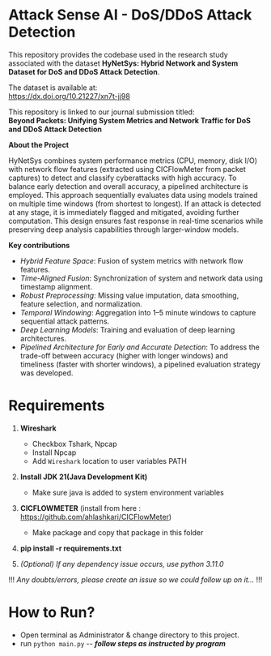 # Attack Sense AI - DoS/DDoS Attack Detection

This repository provides the codebase used in the research study associated with the dataset **HyNetSys: Hybrid Network and System Dataset for DoS and DDoS Attack Detection**.

The dataset is available at:  
https://dx.doi.org/10.21227/xn7t-jj98

This repository is linked to our journal submission titled:  
**Beyond Packets: Unifying System Metrics and Network Traffic for DoS and DDoS Attack Detection**

**About the Project**

HyNetSys combines system performance metrics (CPU, memory, disk I/O) with network flow features (extracted using CICFlowMeter from packet captures) to detect and classify cyberattacks with high accuracy. To balance early detection and overall accuracy, a pipelined architecture is employed. This approach sequentially evaluates data using models trained on multiple time windows (from shortest to longest). If an attack is detected at any stage, it is immediately flagged and mitigated, avoiding further computation. This design ensures fast response in real-time scenarios while preserving deep analysis capabilities through larger-window models.

**Key contributions**
- _Hybrid Feature Space_: Fusion of system metrics with network flow features.
- _Time-Aligned Fusion_: Synchronization of system and network data using timestamp alignment.
- _Robust Preprocessing_: Missing value imputation, data smoothing, feature selection, and normalization.
- _Temporal Windowing_: Aggregation into 1–5 minute windows to capture sequential attack patterns.
- _Deep Learning Models_: Training and evaluation of deep learning architectures.
- _Pipelined Architecture for Early and Accurate Detection_: To address the trade-off between accuracy (higher with longer windows) and timeliness (faster with shorter windows), a pipelined evaluation strategy was developed.

# Requirements
1) **Wireshark**
   - Checkbox Tshark, Npcap
   - Install Npcap
   - Add `Wireshark` location to user variables PATH
2) **Install JDK 21(Java Development Kit)**
   - Make sure java is added to system environment variables
3) **CICFLOWMETER** (install from here : https://github.com/ahlashkari/CICFlowMeter)
   - Make package and copy that package in this folder
4) **pip install -r requirements.txt**

5) *(Optional) If any dependency issue occurs, use python 3.11.0*

!!! *Any doubts/errors, please create an issue so we could follow up on it...* !!!

# How to Run?
- Open terminal as Administrator & change directory to this project.
- run `python main.py`
-- ***follow steps as instructed by program***
